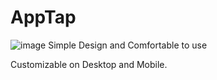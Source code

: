 # AppTap

![image](https://user-images.githubusercontent.com/76860203/131157832-bf80219e-5a4a-4acb-a754-2e367d82953a.png)
Simple Design and Comfortable to use

Customizable on Desktop and Mobile.
